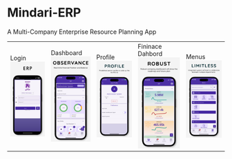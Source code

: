 # Mindari-ERP
A Multi-Company Enterprise Resource Planning App

<table>
<tr>
<td>Login<br><img src="https://github.com/karthikeyanmarutham/Mindari-ERP/blob/main/screenshot1.jpeg" width="100" title="Login"></td>
<td>Dashboard<br><img src="https://github.com/karthikeyanmarutham/Mindari-ERP/blob/main/screenshot2.jpeg" width="100" title="Dashboard"></td>
<td>Profile<br><img src="https://github.com/karthikeyanmarutham/Mindari-ERP/blob/main/screenshot3.jpeg" width="100" title="Profile"></td>
<td>Fininace Dahbord<br><img src="https://github.com/karthikeyanmarutham/Mindari-ERP/blob/main/screenshot4.jpeg" width="100" title="Fininace Dahbord"></td>
<td>Menus<br><img src="https://github.com/karthikeyanmarutham/Mindari-ERP/blob/main/screenshot5.jpeg" width="100" title="Menus"></td>
</tr>
</table>
